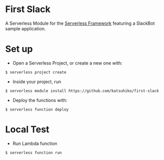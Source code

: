 # First Slack

A Serverless Module for the [Serverless Framework](http://www.serverless.com/) featuring a SlackBot sample application.

# Set up

* Open a Serverless Project, or create a new one with:
```
$ serverless project create
```

* Inside your project, run
```
$ serverless module install https://github.com/katsuhiko/first-slack
```

* Deploy the functions with:
```
$ serverless function deploy
```

# Local Test

* Run Lambda function
```
$ serverless function run
```
